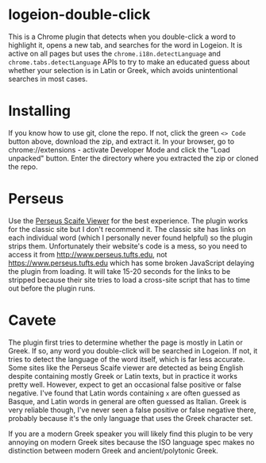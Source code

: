 # logeion-double-click
This is a Chrome plugin that detects when you double-click a word to highlight it, opens a new tab, and searches for the word in Logeion. It is active on all pages but uses the `chrome.i18n.detectLanguage` and `chrome.tabs.detectLanguage` APIs to try to make an educated guess about whether your selection is in Latin or Greek, which avoids unintentional searches in most cases.

# Installing
If you know how to use git, clone the repo. If not, click the green `<> Code` button above, download the zip, and extract it. In your browser, go to chrome://extensions - activate Developer Mode and click the "Load unpacked" button. Enter the directory where you extracted the zip or cloned the repo.

# Perseus
Use the [Perseus Scaife Viewer](https://scaife.perseus.org/library/) for the best experience. The plugin works for the classic site but I don't recommend it. The classic site has links on each individual word (which I personally never found helpful) so the plugin strips them. Unfortunately their website's code is a mess, so you need to access it from http://www.perseus.tufts.edu, not https://www.perseus.tufts.edu which has some broken JavaScript delaying the plugin from loading. It will take 15-20 seconds for the links to be stripped because their site tries to load a cross-site script that has to time out before the plugin runs.

# Cavete
The plugin first tries to determine whether the page is mostly in Latin or Greek. If so, any word you double-click will be searched in Logeion. If not, it tries to detect the language of the word itself, which is far less accurate. Some sites like the Perseus Scaife viewer are detected as being English despite containing mostly Greek or Latin texts, but in practice it works pretty well. However, expect to get an occasional false positive or false negative. I've found that Latin words containing `x` are often guessed as Basque, and Latin words in general are often guessed as Italian. Greek is very reliable though, I've never seen a false positive or false negative there, probably because it's the only language that uses the Greek character set.

If you are a modern Greek speaker you will likely find this plugin to be very annoying on modern Greek sites because the ISO language spec makes no distinction between modern Greek and ancient/polytonic Greek.
